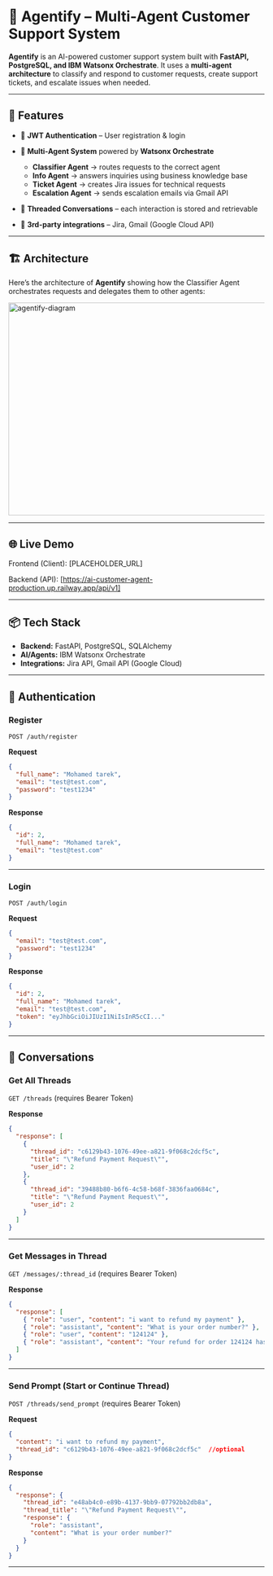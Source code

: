 # 🤖 Agentify – Multi-Agent Customer Support System

**Agentify** is an AI-powered customer support system built with **FastAPI, PostgreSQL, and IBM Watsonx Orchestrate**.
It uses a **multi-agent architecture** to classify and respond to customer requests, create support tickets, and escalate issues when needed.

---

## 🚀 Features

* 🔑 **JWT Authentication** – User registration & login
* 🧠 **Multi-Agent System** powered by **Watsonx Orchestrate**

  * **Classifier Agent** → routes requests to the correct agent
  * **Info Agent** → answers inquiries using business knowledge base
  * **Ticket Agent** → creates Jira issues for technical requests
  * **Escalation Agent** → sends escalation emails via Gmail API
* 💬 **Threaded Conversations** – each interaction is stored and retrievable
* 📩 **3rd-party integrations** – Jira, Gmail (Google Cloud API)

---

## 🏗️ Architecture

Here’s the architecture of **Agentify** showing how the Classifier Agent orchestrates requests and delegates them to other agents:

<img width="828" height="418" alt="agentify-diagram" src="https://github.com/user-attachments/assets/5d6b9b00-08d7-475c-bd1b-354d23c07676" />

---

## 🌐 Live Demo

Frontend (Client): \[PLACEHOLDER\_URL]

Backend (API): \[https://ai-customer-agent-production.up.railway.app/api/v1]

---

## 📦 Tech Stack

* **Backend:** FastAPI, PostgreSQL, SQLAlchemy
* **AI/Agents:** IBM Watsonx Orchestrate
* **Integrations:** Jira API, Gmail API (Google Cloud)

---

## 🔑 Authentication

### Register

`POST /auth/register`

**Request**

```json
{
  "full_name": "Mohamed tarek",
  "email": "test@test.com",
  "password": "test1234"
}
```

**Response**

```json
{
  "id": 2,
  "full_name": "Mohamed tarek",
  "email": "test@test.com"
}
```

---

### Login

`POST /auth/login`

**Request**

```json
{
  "email": "test@test.com",
  "password": "test1234"
}
```

**Response**

```json
{
  "id": 2,
  "full_name": "Mohamed tarek",
  "email": "test@test.com",
  "token": "eyJhbGciOiJIUzI1NiIsInR5cCI..."
}
```

---

## 💬 Conversations

### Get All Threads

`GET /threads` (requires Bearer Token)

**Response**

```json
{
  "response": [
    {
      "thread_id": "c6129b43-1076-49ee-a821-9f068c2dcf5c",
      "title": "\"Refund Payment Request\"",
      "user_id": 2
    },
    {
      "thread_id": "39488b80-b6f6-4c58-b68f-3836faa0684c",
      "title": "\"Refund Payment Request\"",
      "user_id": 2
    }
  ]
}
```

---

### Get Messages in Thread

`GET /messages/:thread_id` (requires Bearer Token)

**Response**

```json
{
  "response": [
    { "role": "user", "content": "i want to refund my payment" },
    { "role": "assistant", "content": "What is your order number?" },
    { "role": "user", "content": "124124" },
    { "role": "assistant", "content": "Your refund for order 124124 has been successfully submitted. Your issue number is KAN-5." }
  ]
}
```

---

### Send Prompt (Start or Continue Thread)

`POST /threads/send_prompt` (requires Bearer Token)

**Request**

```json
{
  "content": "i want to refund my payment",
  "thread_id": "c6129b43-1076-49ee-a821-9f068c2dcf5c"  //optional
}
```

**Response**

```json
{
  "response": {
    "thread_id": "e48ab4c0-e89b-4137-9bb9-07792bb2db8a",
    "thread_title": "\"Refund Payment Request\"",
    "response": {
      "role": "assistant",
      "content": "What is your order number?"
    }
  }
}
```

---
